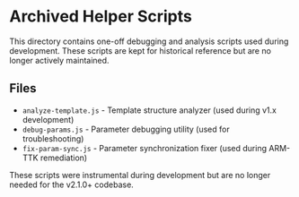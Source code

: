 # Archived Helper Scripts

This directory contains one-off debugging and analysis scripts used during development. These scripts are kept for historical reference but are no longer actively maintained.

## Files

- `analyze-template.js` - Template structure analyzer (used during v1.x development)
- `debug-params.js` - Parameter debugging utility (used for troubleshooting)
- `fix-param-sync.js` - Parameter synchronization fixer (used during ARM-TTK remediation)

These scripts were instrumental during development but are no longer needed for the v2.1.0+ codebase.
